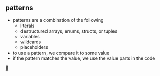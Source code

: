 ## patterns

* patterns are a combination of the following
    * literals
    * destructured arrays, enums, structs, or tuples
    * variables
    * wildcards
    * placeholders
* to use a pattern, we compare it to some value
* if the pattern matches the value, we use the value parts in the code

[📒](https://doc.rust-lang.org/1.17.0/book/patterns.html)